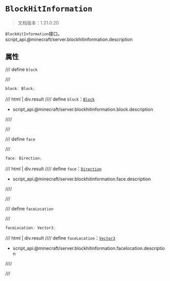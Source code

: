 # `BlockHitInformation`

> 文档版本：1.21.0.20

`BlockHitInformation`接口。script_api.@minecraft/server.blockhitinformation.description

## 属性

/// define
`block`


///

```js
block: Block;
```

/// html | div.result
//// define
`block`：[`Block`](./block.md)

- script_api.@minecraft/server.blockhitinformation.block.description


////

///


/// define
`face`


///

```js
face: Direction;
```

/// html | div.result
//// define
`face`：[`Direction`](./direction.md)

- script_api.@minecraft/server.blockhitinformation.face.description


////

///


/// define
`faceLocation`


///

```js
faceLocation: Vector3;
```

/// html | div.result
//// define
`faceLocation`：[`Vector3`](./vector3.md)

- script_api.@minecraft/server.blockhitinformation.facelocation.description


////

///

